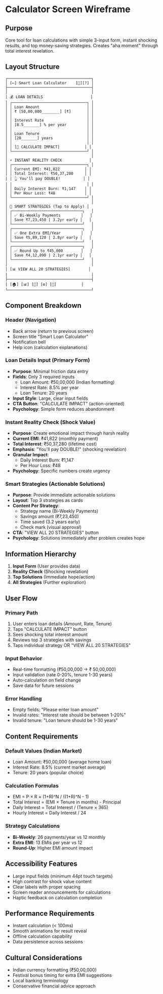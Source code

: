 # Calculator Screen Wireframe

## Purpose
Core tool for loan calculations with simple 3-input form, instant shocking results, and top money-saving strategies. Creates "aha moment" through total interest revelation.

## Layout Structure

```
┌─────────────────────────────────────┐
│ [←] Smart Loan Calculator    [🔔][?] │
├─────────────────────────────────────┤
│                                     │
│ 💰 LOAN DETAILS                     │
│ ┌─────────────────────────────────┐ │
│ │ Loan Amount                     │ │
│ │ ₹ [50,00,000________] [₹]       │ │
│ │                                 │ │
│ │ Interest Rate                   │ │
│ │ [8.5_______] % per year         │ │
│ │                                 │ │
│ │ Loan Tenure                     │ │
│ │ [20_______] years               │ │
│ │                                 │ │
│ │ [📱 CALCULATE IMPACT]           │ │
│ └─────────────────────────────────┘ │
│                                     │
│ ⚡ INSTANT REALITY CHECK            │
│ ┌─────────────────────────────────┐ │
│ │ Current EMI: ₹41,822           │ │
│ │ Total Interest: ₹50,37,280     │ │
│ │ 👆 You'll pay DOUBLE!          │ │
│ │                                 │ │
│ │ Daily Interest Burn: ₹1,147    │ │
│ │ Per Hour Loss: ₹48             │ │
│ └─────────────────────────────────┘ │
│                                     │
│ 🎯 SMART STRATEGIES (Tap to Apply) │
│ ┌───────────────────────────────┐   │
│ │ ✅ Bi-Weekly Payments         │   │
│ │ Save ₹7,23,450 | 3.2yr early │   │
│ └───────────────────────────────┘   │
│ ┌───────────────────────────────┐   │
│ │ ✅ One Extra EMI/Year         │   │
│ │ Save ₹5,89,120 | 2.8yr early │   │
│ └───────────────────────────────┘   │
│ ┌───────────────────────────────┐   │
│ │ ✅ Round Up to ₹45,000        │   │
│ │ Save ₹4,12,890 | 2.1yr early │   │
│ └───────────────────────────────┘   │
│                                     │
│ [📊 VIEW ALL 20 STRATEGIES]        │
│                                     │
├─────────────────────────────────────┤
│ [🏠] [📊] [🎯] [⚙️] [👤]           │
└─────────────────────────────────────┘
```

## Component Breakdown

### Header (Navigation)
- Back arrow (return to previous screen)
- Screen title "Smart Loan Calculator"
- Notification bell
- Help icon (calculation explanations)

### Loan Details Input (Primary Form)
- **Purpose**: Minimal friction data entry
- **Fields**: Only 3 required inputs
  - Loan Amount: ₹50,00,000 (Indian formatting)
  - Interest Rate: 8.5% per year
  - Loan Tenure: 20 years
- **Input Style**: Large, clear input fields
- **CTA Button**: "CALCULATE IMPACT" (action-oriented)
- **Psychology**: Simple form reduces abandonment

### Instant Reality Check (Shock Value)
- **Purpose**: Create emotional impact through harsh reality
- **Current EMI**: ₹41,822 (monthly payment)
- **Total Interest**: ₹50,37,280 (lifetime cost)
- **Emphasis**: "You'll pay DOUBLE!" (shocking revelation)
- **Granular Impact**: 
  - Daily Interest Burn: ₹1,147
  - Per Hour Loss: ₹48
- **Psychology**: Specific numbers create urgency

### Smart Strategies (Actionable Solutions)
- **Purpose**: Provide immediate actionable solutions
- **Layout**: Top 3 strategies as cards
- **Content Per Strategy**:
  - Strategy name (Bi-Weekly Payments)
  - Savings amount (₹7,23,450)
  - Time saved (3.2 years early)
  - Check mark (visual approval)
- **CTA**: "VIEW ALL 20 STRATEGIES" button
- **Psychology**: Solutions immediately after problem creates hope

## Information Hierarchy

1. **Input Form** (User provides data)
2. **Reality Check** (Shocking revelation)
3. **Top Solutions** (Immediate hope/action)
4. **All Strategies** (Further exploration)

## User Flow

### Primary Path
1. User enters loan details (Amount, Rate, Tenure)
2. Taps "CALCULATE IMPACT" button
3. Sees shocking total interest amount
4. Reviews top 3 strategies with savings
5. Taps individual strategy OR "VIEW ALL 20 STRATEGIES"

### Input Behavior
- Real-time formatting (₹50,00,000 → ₹ 50,00,000)
- Input validation (rate 0-20%, tenure 1-30 years)
- Auto-calculation on field change
- Save data for future sessions

### Error Handling
- Empty fields: "Please enter loan amount"
- Invalid rates: "Interest rate should be between 1-20%"
- Invalid tenure: "Loan tenure should be 1-30 years"

## Content Requirements

### Default Values (Indian Market)
- Loan Amount: ₹50,00,000 (average home loan)
- Interest Rate: 8.5% (current market average)
- Tenure: 20 years (popular choice)

### Calculation Formulas
- EMI = P × R × (1+R)^N / ((1+R)^N - 1)
- Total Interest = (EMI × Tenure in months) - Principal
- Daily Interest = Total Interest / (Tenure × 365)
- Hourly Interest = Daily Interest / 24

### Strategy Calculations
- **Bi-Weekly**: 26 payments/year vs 12 monthly
- **Extra EMI**: 13 EMIs per year vs 12
- **Round-Up**: Higher EMI amount impact

## Accessibility Features

- Large input fields (minimum 44pt touch targets)
- High contrast for shock value content
- Clear labels with proper spacing
- Screen reader announcements for calculations
- Haptic feedback on calculation completion

## Performance Requirements

- Instant calculation (< 100ms)
- Smooth animations for result reveal
- Offline calculation capability
- Data persistence across sessions

## Cultural Considerations

- Indian currency formatting (₹50,00,000)
- Festival bonus timing for extra EMI suggestions
- Local banking terminology
- Conservative financial advice approach